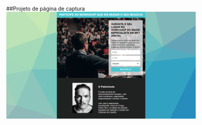 ##Projeto de página de captura
![alt text](https://github.com/brprado/pagina-captura-curso/blob/main/design_pagina_captura.png?raw=true)
